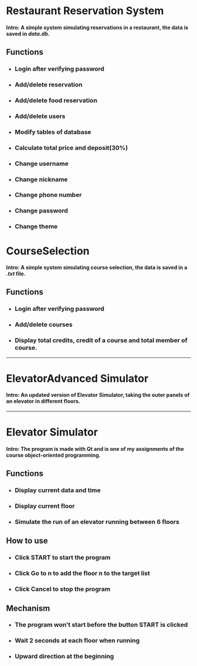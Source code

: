 # **Restaurant Reservation System**
#### **Intro:** A simple system simulating reservations in a restaurant, the data is saved in *data.db*.
## Functions
* ### Login after verifying password
* ### Add/delete reservation
* ### Add/delete food reservation
* ### Add/delete users
* ### Modify tables of database
* ### Calculate total price and deposit(30%)
* ### Change username
* ### Change nickname
* ### Change phone number
* ### Change password
* ### Change theme
# **CourseSelection**
#### **Intro:** A simple system simulating course selection, the data is saved in a *.txt* file.
## Functions
* ### Login after verifying password
* ### Add/delete courses
* ### Display total credits, credit of a course and total member of course.
- - -
# **ElevatorAdvanced Simulator**
#### **Intro:** An updated version of Elevator Simulator, taking the outer panels of an elevator in different floors.
- - -
# **Elevator Simulator**
#### **Intro:** The program is made with Qt and is one of my assignments of the course object-oriented programming.
## Functions
* ### Display current data and time
* ### Display current floor
* ### Simulate the run of an elevator running between 6 floors
## How to use
* ### Click **START** to start the program
* ### Click **Go to n** to add the floor n to the target list
* ### Click **Cancel** to stop the program
## Mechanism
* ### The program won't start before the button **START** is clicked
* ### Wait 2 seconds at each floor when running
* ### Upward direction at the beginning